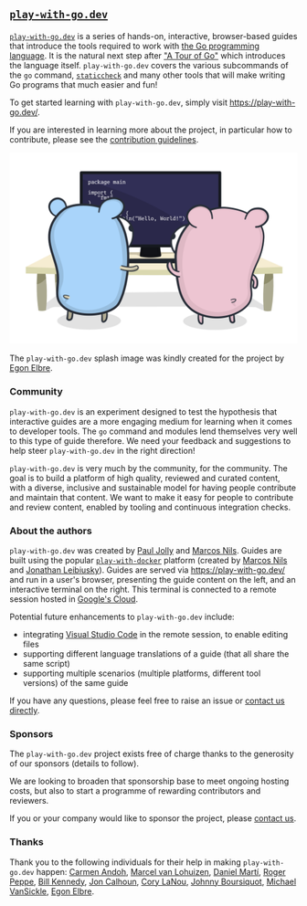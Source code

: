 ## [`play-with-go.dev`](https://play-with-go.dev/)

[`play-with-go.dev`](https://play-with-go.dev/) is a series of hands-on, interactive, browser-based guides that
introduce the tools required to work with [the Go programming language](https://golang.org/). It is the natural next
step after ["A Tour of Go"](https://tour.golang.org/welcome/1) which introduces the language itself. `play-with-go.dev`
covers the various subcommands of the `go` command, [`staticcheck`](https://staticcheck.io/) and many other tools that
will make writing Go programs that much easier and fun!

To get started learning with `play-with-go.dev`, simply visit https://play-with-go.dev/.

If you are interested in learning more about the project, in particular how to contribute, please see the [contribution
guidelines](CONTRIBUTING.md).

![Screenshot showing a play-with-go.dev guide in the browser](images/playgo.png "The play-with-go.dev splash image")

The `play-with-go.dev` splash image was kindly created for the project by [Egon Elbre](https://twitter.com/egonelbre).

### Community

`play-with-go.dev` is an experiment designed to test the hypothesis that interactive guides are a more engaging medium
for learning when it comes to developer tools. The `go` command and modules lend themselves very well to this type of
guide therefore. We need your feedback and suggestions to help steer `play-with-go.dev` in the right direction!

`play-with-go.dev` is very much by the community, for the community. The goal is to build a platform of high quality,
reviewed and curated content, with a diverse, inclusive and sustainable model for having people contribute and maintain
that content.  We want to make it easy for people to contribute and review content, enabled by tooling and continuous
integration checks.

### About the authors

`play-with-go.dev` was created by [Paul Jolly](https://twitter.com/_myitcv) and [Marcos
Nils](https://twitter.com/marcosnils). Guides are built using the popular
[`play-with-docker`](https://github.com/play-with-docker/play-with-docker) platform (created by [Marcos
Nils](https://twitter.com/marcosnils) and [Jonathan Leibiusky](https://twitter.com/xetorthio)). Guides are served via
https://play-with-go.dev/ and run in a user's browser, presenting the guide content on the left, and an interactive
terminal on the right. This terminal is connected to a remote session hosted in [Google's
Cloud](https://cloud.google.com/).

Potential future enhancements to `play-with-go.dev` include:

* integrating [Visual Studio Code](https://code.visualstudio.com/) in the remote session, to enable editing files
* supporting different language translations of a guide (that all share the same script)
* supporting multiple scenarios (multiple platforms, different tool versions) of the same guide

If you have any questions, please feel free to raise an issue or [contact us directly](mailto:contact@play-with-go.dev).

### Sponsors

The `play-with-go.dev` project exists free of charge thanks to the generosity of our sponsors (details to follow).

We are looking to broaden that sponsorship base to meet ongoing hosting costs, but also to start a programme of rewarding
contributors and reviewers.

If you or your company would like to sponsor the project, please [contact us](mailto:sponsor@play-with-go.dev).

### Thanks

Thank you to the following individuals for their help in making `play-with-go.dev` happen: [Carmen
Andoh](https://twitter.com/carmatrocity), [Marcel van Lohuizen](https://twitter.com/mpvl_), [Daniel
Martí](https://twitter.com/mvdan_), [Roger Peppe](https://twitter.com/rogpeppe), [Bill
Kennedy](https://twitter.com/goinggodotnet), [Jon Calhoun](https://twitter.com/joncalhoun), [Cory
LaNou](https://twitter.com/corylanou), [Johnny Boursiquot](https://twitter.com/jboursiquot), [Michael
VanSickle](https://twitter.com/vansimke), [Egon Elbre](https://twitter.com/egonelbre).

